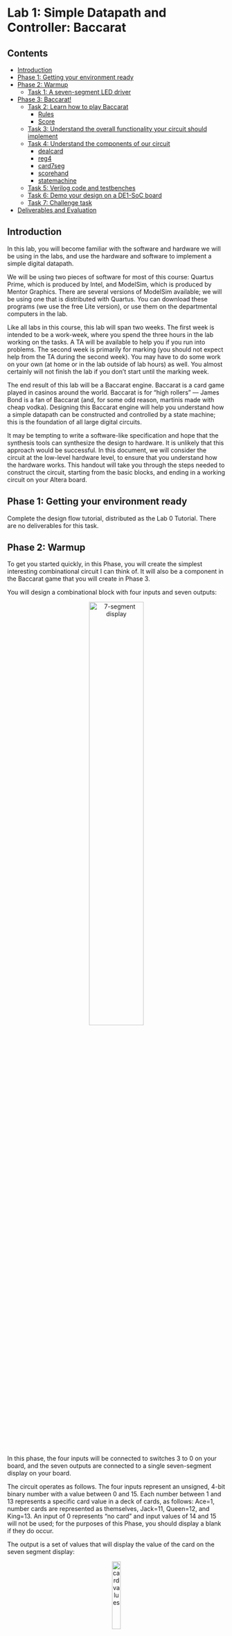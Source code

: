 # Lab 1: Simple Datapath and Controller: Baccarat


## Contents

* [Introduction](#introduction)
* [Phase 1: Getting your environment ready](#phase-1-getting-your-environment-ready)
* [Phase 2: Warmup](#phase-2-warmup)
  * [Task 1: A seven\-segment LED driver](#task-1-a-seven-segment-led-driver)
* [Phase 3: Baccarat\!](#phase-3-baccarat)
  * [Task 2: Learn how to play Baccarat](#task-2-learn-how-to-play-baccarat)
    * [Rules](#rules)
    * [Score](#score)
  * [Task 3: Understand the overall functionality your circuit should implement](#task-3-understand-the-overall-functionality-your-circuit-should-implement)
  * [Task 4: Understand the components of our circuit](#task-4-understand-the-components-of-our-circuit)
    * [dealcard](#dealcard)
    * [reg4](#reg4)
    * [card7seg](#card7seg)
    * [scorehand](#scorehand)
    * [statemachine](#statemachine)
  * [Task 5: Verilog code and testbenches](#task-5-verilog-code-and-testbenches)
  * [Task 6: Demo your design on a DE1\-SoC board](#task-6-demo-your-design-on-a-de1-soc-board)
  * [Task 7: Challenge task](#task-7-challenge-task)
* [Deliverables and Evaluation](#deliverables-and-evaluation)

## Introduction

In this lab, you will become familiar with the software and hardware we will be using in the labs, and use the hardware and software to implement a simple digital datapath.

We will be using two pieces of software for most of this course: Quartus Prime, which is produced by Intel, and ModelSim, which is produced by Mentor Graphics. There are several versions of ModelSim available; we will be using one that is distributed with Quartus. You can download these programs (we use the free Lite version), or use them on the departmental computers in the lab.

Like all labs in this course, this lab will span two weeks. The first week is intended to be a work-week, where you spend the three hours in the lab working on the tasks. A TA will be available to help you if you run into problems. The second week is primarily for marking (you should not expect help from the TA during the second week). You may have to do some work on your own (at home or in the lab outside of lab hours) as well. You almost certainly will not finish the lab if you don’t start until the marking week.

The end result of this lab will be a Baccarat engine. Baccarat is a card game played in casinos around the world. Baccarat is for “high rollers” — James Bond is a fan of Baccarat (and, for some odd reason, martinis made with cheap vodka). Designing this Baccarat engine will help you understand how a simple datapath can be constructed and controlled by a state machine; this is the foundation of all large digital circuits. 

It may be tempting to write a software-like specification and hope that the synthesis tools can synthesize the design to hardware. It is unlikely that this approach would be successful. In this document, we will consider the circuit at the low-level hardware level, to ensure that you understand how the hardware works. This handout will take you through the steps needed to construct the circuit, starting from the basic blocks, and ending in a working circuit on your Altera board.


## Phase 1: Getting your environment ready

Complete the design flow tutorial, distributed as the Lab 0 Tutorial. There are no deliverables for this task.


## Phase 2: Warmup

To get you started quickly, in this Phase, you will create the simplest interesting combinational circuit I can think of. It will also be a component in the Baccarat game that you will create in Phase 3.

You will design a combinational block with four inputs and seven outputs:

<p align="center"><img src="figures/7seg.png" width="50%" height="50%" title="7-segment display"></p>

In this phase, the four inputs will be connected to switches 3 to 0 on your board, and the seven outputs are connected to a single seven-segment display on your board.

The circuit operates as follows. The four inputs represent an unsigned, 4-bit binary number with a value between 0 and 15. Each number between 1 and 13 represents a specific card value in a deck of cards, as follows: Ace=1, number cards are represented as themselves, Jack=11, Queen=12, and King=13. An input of 0 represents “no card” and input values of 14 and 15 will not be used; for the purposes of this Phase, you should display a blank if they do occur.

The output is a set of values that will display the value of the card on the seven segment display:

<p align="center"><img src="figures/card-7seg.png" width="20%" height="20%" title="card values"></p>

Each segment in the display is controlled by one of the `HEX` output lines. Note that the lines driving the seven-segment display are active-low — that means that a 0 turns the segment **on** and a 1 turns the segment **off** (this is the opposite of what you might expect).

### Task 1: A seven-segment LED driver

Add your code to implement the Verilog stub in the `task1` folder. Create a project in Quartus, import the pin assignments, compile your design, download it to the board, and test your design. Remember to import the correct pin assignment file for the board you are using from the `settings` folder.

Write a module with unit tests for the LED driver in `tb_card7seg.sv`. Your testbech module will be named `tb_card7seg` and will have no ports. This means it will need to instantiate `card7seg.sv`, as well as and drive any clock(s) in the design using the Verilog delay syntax (`#`). Be sure that your testbench covers **all cases**, even those for which the display is blank. You may use waveforms or text output (such as `$display` r `$strobe`) to check whether your testbench works; we only care that it exercises the entire design under test.

Even though this particular module isn't very complex, we strongly recommend writing the testbench **before** you start implementing the block in Verilog. You should approach all modules this way; you'll appreciate it later with more complex designs. This will force you to go through the specification carefully and make sure you really understand it, and will avoid leaking hidden assumptions from your design into your tests. Plus, it's very satisfying to finish your code and see that it passes all your tests!

## Phase 3: Baccarat!

### Task 2: Learn how to play Baccarat

The game of Baccarat is simple. There are various versions, but we will focus on the simplest, called Punto Banco, which is played in Las Vegas and Macau. The following text will describe the algorithm in sufficient detail for completing this lab; if you need clarification or more information on any point, there are numerous tutorials on the web (Google is, as always, your friend).

#### Rules

- Two cards are dealt to both the player and the dealer (i.e., the banker) face up (first card to the player, second card to dealer, third card to the player, fourth card to the dealer).
- The score of each hand is computed as described under _Score_ below.
- If the player’s or banker’s hand has a score of 8 or 9, the game is over (this is called a “natural”) and whoever has the higher score wins (if the scores are the same, it is a tie)
- Otherwise, if the player’s score from his/her first two cards was 0 to 5:
  - the player gets a third card
  - the banker may get a third card depending on the following rule:
    1. If the banker’s score from the first two cards is 7, the banker does not take another card
    1. If the banker’s score from the first two cards is 6, the banker gets a third card if the face value of the player’s third card was a 6 or 7
	1. If the banker’s score from the first two cards is 5, the banker gets a third card if the face value of the player’s third card was 4, 5, 6, or 7
    1. If the banker’s score from the first two cards is 4, the banker gets a third card if the face value of player’s third card was 2, 3, 4, 5, 6, or 7
    1. If the banker’s score from the first two cards is 3, the banker gets a third card if the face value of player’s third card was anything but an 8
	1. If the banker’s score from the first two cards is 0, 1, or 2, the banker gets a third card.
- Otherwise, if the player’s score from his/her first two cards was 6 or 7:
  - the player does _not_ get a third card
  - if the banker’s score from his/her first two cards was 0 to 5:
    - the banker gets a third card
  - otherwise the banker does not get a third card
- The game is over. Scores are computed as below. Whoever has the higher score wins, or if they are the same, it is a tie.

#### Score

The score of each hand is computed as follows:

- The value of each card in each hand is determined. Each Ace, 2, 3, 4, 5, 6, 7, 8, and 9 has a value equal the face value (eg. Ace has value of 1, 2 is a value of 2, 3 has a value of 3, etc.). Tens, Jacks, Queens, and Kings have a value of 0.
- The score for each hand (which can contain up to three cards) is then computed by summing the values of each card in the hand, and the rightmost digit (in base 10) of the sum is the score of the hand. In other words, if Value1 to Value 3 are the values of Card 1 to 3, then

  Score of hand = (Value1 + Value2 + Value3) mod 10

  If the hand has only two cards, then Value3 is 0. You should be able to see that the score of a hand is always in the range [0,9].

It is interesting to note that in this version of the game, all moves are automatic (the player does not have to make any decisions!). The version played in Monte Carlo is slightly different, in that a player can choose whether or not to take a third card. We will not consider that here.


### Task 3: Understand the overall functionality your circuit should implement

First, consider the behaviour of the Baccarat circuit from the user’s point of view. As shown in the figure below, the circuit is connected to two input keys, a 50MHz clock, and the output of the circuit drives six seven-segment LEDs and ten lights. 

<p align="center"><img src="figures/baccarat-circuit.png" width="50%" height="50%" title="the Baccarat circuit"></p>

The game starts by asserting the reset signal (KEY3) which is **active-low**. The user can then step through each step of the game (deal one card to the player, one to the dealer, etc) by pressing KEY0 (this will be referred as **slow_clock** in this document). The exact sequence of states will be described below. As the cards are dealt, the player’s hand is shown on HEX0 to HEX2 (one hex digit per card — remember each hand can contain up to three cards) and the dealer’s hand is shown on HEX3 to HEX5. The current score of the player’s hand will be shown on lights LEGR3 to LEGR0 (recall that the score of a hand is always in the range [0,9] and can be represented using four bits), and the current score of the dealer’s hand will be shown on LEGR7 to LEGR4. We use lights to display the binary version of the score, since the DE1-SoC only has six hex digits.

There is also a 50MHz clock input; this is used solely for clocking the dealcard block which deals a random card. This will be described further in a subsequent task.

At the end of the game, red lights 8 and 9 will indicate the winner: if the player wins, light LEDR(8) goes high. (In your implementation, you may delay this until KEY0 has been pressed one more time after the winning card has been dealt). If the dealer wins, light LEDR(9) goes high. If it is a tie, both LEDR(8) and LEDR(9) go high. The system then does nothing until the user presses reset, sending it back to the first state to deal another hand.

Notice that, other than cycling through the states using KEY0 (the slow clock), the user does not need to do anything. This is consistent with the description of the game above.


### Task 4: Understand the components of our circuit:

The circuit consists of two parts: a state machine and a datapath. The datapath does all the “heavy lifting” (in this case, keeping track of each hand and computing the score for each hand) and the state machine controls the datapath (in this case, telling the datapath when to load a new card into either the player’s or dealer’s hand). The overall block diagram is shown below.

<p align="center"><img src="figures/block-diagram.png" width="50%" height="50%" title="block diagram"></p> 

First consider the datapath, which consists of everything except the `statemachine` block in the block diagram. There are a number of subcircuits here, and each will be described below:

#### dealcard

To deal random cards, we need a random number generator. Random numbers are difficult to generate in hardware (can you suggest why?). We will use a few simple tricks. First, assume we are dealing from an infinite deck, so it is equally likely to generate any card, no matter which cards have been given out (casinos try to approximate this approach this by using multiple decks). Second, assume that when the player presses the “next step” key, an unpredictable amount of time has passed, representing a random delay. During this random delay interval, the subcircuit described in `dealcard.sv` will be continuously counting from the first card (Ace=1) to the last card (King=13), and then wrapping around to Ace=1 at a very high rate (e.g., 50MHz). To obtain a random card, we simply sample the current value of this counter when the user presses the “next step” key.

To save you time, we have written `dealcard.sv` for you. This block has two inputs (the fast clock and a reset) and one output (the card being dealt, represented by a number from 1 to 13 as described above). This circuit is essentially a counter. Be sure you understand it before moving on. 

The design of `dealcard` raises an interesting point. Because you have two clocks (one from KEY0 driving the modules that use `dealcard` and the other from the 50MHz clock driving `dealcard` itself), you may rarely observe that the card dealt is not in the range 1..13. This is because the two clocks are _asynchronous_ — i.e., you might push KEY0 at just the right moment to sample the `dealcard` output when it is unstable. Can you reproduce this behaviour when testing in the FPGA?

You do not need to worry the asynchronous clocks for this lab, other than noticing when it happens. We will learn how to safely deal with multiple clock domains and asynchronous circuits later in the course.

#### reg4

Each card in each hand is stored in a `reg4` block, which is a 4-bit wide register (set of four D-flip-flops). The upper three reg4 blocks store the player’s hand, and the lower three `reg4` blocks store the dealer’s hand (recall each hand can have up to three cards). Each card is stored as a number from 1 to 13 (Ace=1, number cards are represented as themselves, Jack=11, Queen=12, King=13). We will not store the suit information for each card (the suit of a card does not matter in Baccarat). If a position in the hand does not have a card, we store a 0 to represent “no card”. As an example, if the player’s hand consists of a 5 and a Jack (and no third card), `PCard1` would contain the number 5, `PCard2` would contain the number 11, and `PCard3` would contain the number 0 (no card). Note that since there are 14 different possible values (including 0), four bits in each register is sufficient.

Each register is clocked using slow_clock (which is connected to KEY0 and toggled by the user). On each rising clock edge of slow_clock, if the enable signal (for `PCard1` the enable signal is called `load_pcard1`) is high, the value from dealcard is loaded into the register. The register also contains an active-low reset signal (which is connected to KEY3); when this is low, the value in the register goes to 0.

#### card7seg

This is the block you wrote in Phase 2. As you recall, this is a simple combinational circuit with a single 4-bit input (the value of a card encoded as above) and 7 outputs that drive a HEX according to the following pattern:

- The value 0 is “no card” and should be displayed as a blank (all HEX segments off)
- 1 is displayed as “A”, 10 is displayed as “0”, Jack as “J”, Queen as “q”, and King as “H”
- 2 through 9 are displayed as themselves, making sure the numeral 9 appears differently than “q”

You can use the block from Phase 2 directly; the inputs now come from registers rather than switches.

#### scorehand

This is a simple combinational circuit that takes the value of three cards and computes the score of that hand. Recall that the score of a hand is computed as follows: 

1. The value of each of the three cards in each hand is determined. Each Ace, 2, 3, 4, 5, 6, 7, 8, and 9 has a value equal the face value (eg. Ace has value of 1, 2 is a value of 2, 3 has a value of 3, etc.). Tens, Jacks, Queens, and Kings have a value of 0. If fewer that three cards are in the hand, the missing positions are 0.
1. The values of the cards in each hand are summed, and the rightmost digit (in base 10) of the sum is the score of the hand. In other words, if Value1 is the value of the first card, Value2 is the value of the second card, and Value3 is the value of the third card, then
   
   Score of hand = (Value1 + Value2 + Value3) mod 10

You should be able to see that a hand can have a score in the range [0,9], thus 4 bits are sufficient for the output of this block.


#### statemachine

The state machine is the “brain” of our circuit. It has an active-low reset (called resetb) and is clocked by slow_clock (which is connected to KEY0). On each rising edge of slow_clock, the state machine advances one step through the algorithm, and asserts the appropriate control signals at each step. In this circuit, the control signals that the state machine controls are load_pcard1, load_pcard2, … load_dcard3. When it is time to deal the first card to the player, the state machine asserts load_pcard1, which as was described above, causes the first Reg4 block to load in a card (from the output of the dealcard block). During the cycle in which load_pcard1 is 1, all other load_pcard and load_dcard signals are 0, so that no other positions in either hand are updated. As the algorithm progresses, the state machine will generate the other control signals to be asserted at the appropriate times.

As should be evident from the earlier discussion, the card drawing pattern depends on the dealer score and the player score (these are used to determine whether a third card is necessary) as well as the player’s third card (this is used to determine whether the dealer should receive a third card, as described in the rules). Therefore, pcard3, pscore, and dscore are inputs to the state machine.


### Task 5: Verilog code and testbenches

In this task, you will create the testbenches and implement the design in Verilog. Your design must follow the hierarchical design approach shown below:

<p align="center"><img src="figures/hierarchy.svg" width="40%" height="40%" title="block diagram"></p> 

To get you started, stubs for each of the files are in the `task5` folder. Be sure to start with these, so that your interfaces for each module are correct (**do not modify the interfaces**). The `reg4` block is not shown in the diagram; you can either create a new module to describe a four-bit register, or write it directly into `datapath.sv` (your choice, either will work). To help you, we are giving you `dealcard.sv` and `task5.sv`.

Start by writing unit tests for all your modules (you don't need to test `dealcard`, `card7seg`, or `reg4`). Each `tb_*.sv` file should test the corresponding module by providing inputs to the module's ports and examining the outputs, and test all of the code in the module. This also applies to the testbench for the toplevel module `task5`, which should only interface with the `task5` module and should not include the unit testbenches.

The hardest part of this lab is getting the state machine right. We strongly urge you to draw (on paper) a bubble diagram showing the states, the transitions, and outputs of each transition. You are strongly urged to make sure you have your state machine bubble diagram done by the end of your Working Week lab. If you are unclear how to do this, be sure to discuss with your TA during the lab period. When drawing your diagram for your state machine, make sure that you cover all of the possible input conditions.


### Task 6: Demo your design on a DE1-SoC board

Test your design by downloading it to the board and demo the working circuit to the TA. Remember that you should treat your TA as a client, and it is up to you to come up with an appropriate demo that shows that your design works. The TA will ask questions to gauge your understanding of the lab.

Remember to **commit** and **push** your .sv files to GitHub **before the deadline**. If you forget this, you will receive 0 marks for the lab. If your design works, you do not need to demo the datapath and state machine separately, just the entire design. However, if you are unable to get a working design, you should prepare to demo as many subunits on the DE1-SoC board as possible to the TA.


### Task 7: Challenge task

Challenge tasks are tasks that you should only perform if you have extra time, are keen, and want to show off a little bit. If you don’t complete and demo the challenge task, the maximum score you can get on this lab is 9/10.

As described earlier, in casinos, you can bet money that the player will win, the dealer will win, or the two will tie. Modify your design so that the user can place bets, and win or lose money. The user should be able to specify the amount of the bet, and the type of bet (dealer win, dealer loose, or tie). The circuit should keep track of the money the player has, calculate and add the payoff if the player wins, and charges the player’s balance if the player looses (you can look up payoff rates on-line). Since your board has a limited number of lights and switches, you will have to make judicious use of your I/O (you can think of the best way to do this).


## Deliverables and Evaluation

### Using GitHub

To complete your lab, you will need to

1. Clone this git repository (use `git clone`)
1. Modify the relevant files to complete each task
1. Add the files to commit (use `git add`)
1. Commit the files to your local copy of the repository (use `git commit`)
1. Push your copy of the repository to GitHub (use `git push`) and verify that your changes are reflected in the GitHub web interface

If you prefer, you may use the GitHub Desktop interface or another GUI instead of the command-line interface for git.

**WARNING: If you do not push the repository to GitHub, your lab will not be submitted and you will receive 0 marks for this lab.**

You must push your changes **before the deadline**. GitHub will automatically copy the (remote) state of your repository as it appears at the deadline time, and that will be considered your submission.

We strongly encourage you to commit and perhaps push changes as you make progress. This is good development practice — this way, if you mess up and need a previously working version, you can revert your files to a version you committed earlier. To mark your lab, we will only examine the last version commit pushed before the deadline, so don't worry about how messy your in-progress commits might look.

You should commit **only** source files (in this lab, .sv files). You do **not** need to commit synthesis results (e.g., .qof files), waveform dumps, temporary files, and so on.

Any template files we give you (e.g., `card7seg.sv`) should be directly modified and committed using the same filename, rather than copied and modified.

NOTE: The repository created for you when you follow the assignment link is private by default. **Do not** make it public — that would violate the academic honesty rules for this course.

### Automatic testing

We will be marking your code via an automatic testing infrastructure. Your autograder marks will depend on the fraction of the testcases your code passed (i.e., which features work as specified), and how many cases your testbenches cover. Your autograder mark will also depend upon code coverge, which is the fraction of code tested by your testbench (you cannot measure this with the free version of ModelSim; we will test it with the full commercial version).

It is essential that you understand how this works so that you submit the correct files — if our testsuite is unable to compile and test your code, you will not receive marks.

The testsuite evaluates each task separately. For each design task folder (e.g., `task5`), it collects all Verilog files (`*.sv`) that do not begin with `tb_` and compiles them **all together**. Separately, each required `tb_*.sv` file is compiled with the relevant `*.sv` design files. This means that

1. You must not **rename any files** we have provided.
1. You must not **add* any files that contain unused Verilog code; this may cause compilation to fail.
1. Your testbench files must begin with `tb_` and **correspond to design file names** (e.g., `tb_scorecard.sv` for `scorecard.sv`).
1. You must not have **multiple copies of the same module** in separate committed source files in the same task folder. This will cause the compiler to fail because of duplicate module definitions.
1. Your modules must not **rely on files from another folder** (e.g., you will need a separate copy of `card7seg.sv` in the `task5` folder, as well as a separate copies of all relevant files in `task7`). The autograder will only look in the relevant task folder.

The autograder will instantiate and test each module exactly the way it is defined in the provided skeleton files. This means that
1. You must not **alter the module declarations, port lists, etc.**, in the provided skeleton files.
1. You must not **rename any modules, ports, or signals** in the provided skeleton files.
1. You must not **alter the width or polarity of any signal** in the skeleton files (e.g., `resetb` must remain active-low).

(For Task 7, you may add additional ports to the `task7` module, and change any internal modules as you see fit.)

If your code does not compile and simulate under these conditions (e.g., because of syntax errors, misconnected ports, or missing files), you will receive **0 marks**. If your code does not synthesize using Quartus, your marks will be reduced.

### Marks

The evaluation of your submission consists of two parts:
- the TA demo, worth 50%
- whether you submitted your code to GitHub (automatic 0 if not done)
- autograder testing of your code and testbenches, worth 50%

(Task 7 is scored differently; see below).


### Task 2 [2 marks]

Deliverables in folder `task1` (yes, that says task1):

- Modified `card7seg.sv`
- Modified `tb_card7seg.sv`
- Any other modified/added source or test files for your design


### Task 5 [7 marks]

Deliverables in folder `task5`:

- Modified `card7seg.sv`
- Modified `statemachine.sv`
- Modified `scorehand.sv`
- Modified `datapath.sv`
- Modified `tb_statemachine.sv`
- Modified `tb_scorehand.sv`
- Modified `tb_datapath.sv`
- Modified `tb_task5.sv`
- Any other modified/added source or test files for your design

The toplevel module of your design must be named `task5`.

### Task 7 [1 mark]

Deliverables in folder `task7`:

- All source files required to implement and test your design

The toplevel module of your design must be named `task7`, and the main testbench `tb_task7`. 
We will not autotest this task except to check that your design simulates and that your testbench tests the entire design; therefore, the mark comes 100% from your demo to the TA (unless the submitted simulation files / testbench don't work, in which case you get 0).
